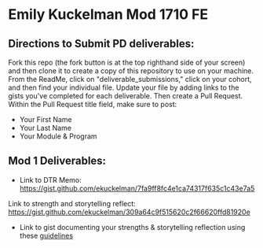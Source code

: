 # Emily Kuckelman Mod 1710 FE

## Directions to Submit PD deliverables:
Fork this repo (the fork button is at the top righthand side of your screen) and then clone it to create a copy of this repository to use on your machine. From the ReadMe, click on "deliverable_submissions," click on your cohort, and then find your individual file. Update your file by adding links to the gists you've completed for each deliverable. Then create a Pull Request. Within the Pull Request title field, make sure to post:

* Your First Name
* Your Last Name
* Your Module & Program


## Mod 1 Deliverables:
* Link to DTR Memo:
https://gist.github.com/ekuckelman/7fa9ff8fc4e1ca74317f635c1c43e7a5

Link to strength and storytelling reflect:
https://gist.github.com/ekuckelman/309a64c9f515620c2f66620ffd81920e


* Link to gist documenting your strengths & storytelling reflection using these [guidelines](https://github.com/turingschool/career-development-curriculum/blob/master/module_one/strengths_storytelling_reflection.md)

